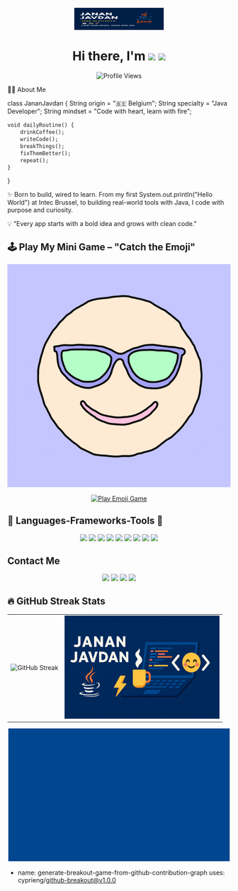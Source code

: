 <p align="center">
  <img src="./assets/profile-header-banner.png.png" alt="Profile Banner" width="40%" style="max-height: 50px;"/>
</p>


<h1 align="center">
  Hi there, I'm <span><img src="https://readme-typing-svg.herokuapp.com/?font=Righteous&size=35&color=FF69B4&center=true&vCenter=true&width=500&height=70&duration=4000&lines=Janan+Javdan!"></span> <img src="https://media.giphy.com/media/hvRJCLFzcasrR4ia7z/giphy.gif" width="30px">
</h1>


<p align="center">
  <img src="https://komarev.com/ghpvc/?username=JananJavdan&color=blue" alt="Profile Views">
</p>


👨‍💻 About Me

class JananJavdan {
    String origin = "🇧🇪 Belgium";
    String specialty = "Java Developer";
    String mindset = "Code with heart, learn with fire";

    void dailyRoutine() {
        drinkCoffee();
        writeCode();
        breakThings();
        fixThemBetter();
        repeat();
    }
}

✨ Born to build, wired to learn.
From my first System.out.println("Hello World") at Intec Brussel,
to building real-world tools with Java, I code with purpose and curiosity.

💡 "Every app starts with a bold idea and grows with clean code."


## 🕹️ Play My Mini Game – "Catch the Emoji"

<p align="center">
  <img src="https://raw.githubusercontent.com/JananJavdan/JananJavdan/main/assets/emoji-game-preview.gif.gif" alt="Emoji Game Preview" width="600"/>
</p>

<p align="center">
  <a href="https://codepen.io/JananJavdan/pen/JodWePz" target="_blank">
    <img src="https://img.shields.io/badge/%F0%9F%8E%AE%20Play%20Now%20-%20CodePen-orange?style=for-the-badge" alt="Play Emoji Game">
  </a>
</p>





## 🔨 Languages-Frameworks-Tools 🔨
<p align="center">
  <img src="https://github.com/JananJavdan/JananJavdan/assets/145382151/a56acac7-f241-4975-91b5-3df0241850c0"  width="80px" />
  <img src="https://github.com/JananJavdan/JananJavdan/assets/145382151/fee21075-a53d-4013-b2b1-372947af4656" width="80px"/>
  <img src="https://github.com/JananJavdan/JananJavdan/assets/145382151/adc37f68-84e6-4d21-9d75-ea77223ae657" width="80px"/>
  <img src="https://github.com/JananJavdan/JananJavdan/assets/145382151/8555ab26-27be-42f5-a97a-fbdbc2a45ea8" width="80px" />
  <img src="https://github.com/JananJavdan/JananJavdan/assets/145382151/efe67107-2ffa-47f9-a8e9-64844ab1dc04" width="80px"/>
  <img src="https://github.com/JananJavdan/JananJavdan/assets/145382151/ea5965e8-89c4-45e5-b960-bbbb81093eb3" width="80px"/>
  <img src="https://github.com/JananJavdan/JananJavdan/assets/145382151/6404a165-9e64-4fef-b412-13b1d89be8bf" width="80px"/>
  <img src="https://github.com/JananJavdan/JananJavdan/assets/145382151/a1d8da8b-db77-476b-a7d2-82c72d735d63" width="80px"/>
  <img src="https://github.com/JananJavdan/JananJavdan/assets/145382151/f421ea42-fbb8-4d78-92ef-05ac46ff27f8" width="80px" />
</p>


## Contact Me
<p align="center">
  <a href="mailto:f_javdan2000@yahoo.com"><img src="https://github.com/JananJavdan/JananJavdan/assets/145382151/fb378f48-5c52-4d3f-bf3a-eeab24febfff" width="70px"/></a>
  <a href="https://www.linkedin.com/in/yourprofile"><img src="https://github.com/JananJavdan/JananJavdan/assets/145382151/dd64519d-eb54-4ab1-809a-7cb55d18d3a6" width="70px"/></a>
  <a href="https://jananjavdan.github.io/"><img src="https://github.com/JananJavdan/JananJavdan/assets/145382151/44a14280-0115-476a-a7f2-967972c6eb93" width="70px"/></a>
  <a href="https://jananjavdan.github.io/resume"><img src="https://github.com/JananJavdan/JananJavdan/assets/145382151/a0357308-5898-40da-a604-c929e073b202" width="70px"/></a>
</p>



## 🔥 GitHub Streak Stats
<table align="center">
  <tr>
    <td>
      <img src="https://streak-stats.demolab.com?user=JananJavdan&theme=default" alt="GitHub Streak" />
    </td>
    <td>
      <img src="./assets/profile-banner.png.png" alt="Profile Banner" width="350"/>
    </td>
  </tr>
</table>





<p align="center">
  <img src="./assets/trex.gif.gif" width="500" alt="T-Rex Game" />
</p>


- name: generate-breakout-game-from-github-contribution-graph
  uses: cyprieng/github-breakout@v1.0.0




